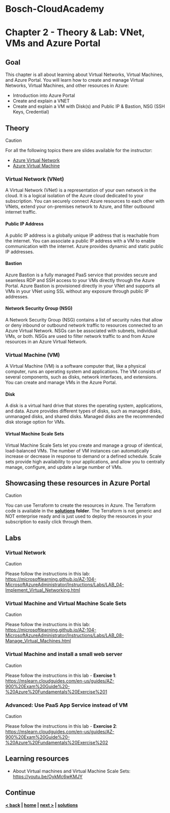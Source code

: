 # Bosch-CloudAcademy

# Chapter 2 - Theory & Lab: VNet, VMs and Azure Portal

## Goal

This chapter is all about learning about Virtual Networks, Virtual Machines, and Azure Portal. You will learn how to create and manage Virtual Networks, Virtual Machines, and other resources in Azure:

- Introduction into Azure Portal
- Create and explain a VNET
- Create and explain a VM with Disk(s) and Public IP & Bastion, NSG (SSH Keys, Credential)

## Theory

> [!CAUTION]
> For all the following topics there are slides available for the instructor:
> - [Azure Virtual Network](https://microsofteur-my.sharepoint.com/:p:/g/personal/joergjo_microsoft_com/EVHMQ0ucXChAlIAftPJ2jswB_GXWEqCzaaFbCGpXLz4Ynw?e=w3zw8O)
> - [Azure Virtual Machine](https://microsofteur-my.sharepoint.com/:p:/g/personal/joergjo_microsoft_com/ET7XuWLkqWJMsWDTlUi0HzIBssxAZFGEq9dtAgqkh9nTuA?e=ImXb7P)

### Virtual Network (VNet)

A Virtual Network (VNet) is a representation of your own network in the cloud. It is a logical isolation of the Azure cloud dedicated to your subscription. You can securely connect Azure resources to each other with VNets, extend your on-premises network to Azure, and filter outbound internet traffic.

#### Public IP Address

A public IP address is a globally unique IP address that is reachable from the internet. You can associate a public IP address with a VM to enable communication with the internet. Azure provides dynamic and static public IP addresses.

#### Bastion

Azure Bastion is a fully managed PaaS service that provides secure and seamless RDP and SSH access to your VMs directly through the Azure Portal. Azure Bastion is provisioned directly in your VNet and supports all VMs in your VNet using SSL without any exposure through public IP addresses.

#### Network Security Group (NSG)

A Network Security Group (NSG) contains a list of security rules that allow or deny inbound or outbound network traffic to resources connected to an Azure Virtual Network. NSGs can be associated with subnets, individual VMs, or both. NSGs are used to filter network traffic to and from Azure resources in an Azure Virtual Network.

### Virtual Machine (VM)

A Virtual Machine (VM) is a software computer that, like a physical computer, runs an operating system and applications. The VM consists of several components, such as disks, network interfaces, and extensions. You can create and manage VMs in the Azure Portal.

#### Disk

A disk is a virtual hard drive that stores the operating system, applications, and data. Azure provides different types of disks, such as managed disks, unmanaged disks, and shared disks. Managed disks are the recommended disk storage option for VMs.

#### Virtual Machine Scale Sets

Virtual Machine Scale Sets let you create and manage a group of identical, load-balanced VMs. The number of VM instances can automatically increase or decrease in response to demand or a defined schedule. Scale sets provide high availability to your applications, and allow you to centrally manage, configure, and update a large number of VMs.

## Showcasing these resources in Azure Portal

> [!CAUTION]
> You can use Terraform to create the resources in Azure. The Terraform code is available in the **[solutions](../../solutions/chapter-2/README.md) folder**.
> The Terraform is not generic and NOT enterprise ready and is just used to deploy the resources in your subscription to easily click through them.

## Labs

### Virtual Network

> [!CAUTION]
> Please follow the instructions in this lab: https://microsoftlearning.github.io/AZ-104-MicrosoftAzureAdministrator/Instructions/Labs/LAB_04-Implement_Virtual_Networking.html

### Virtual Machine and Virtual Machine Scale Sets

> [!CAUTION]
> Please follow the instructions in this lab: https://microsoftlearning.github.io/AZ-104-MicrosoftAzureAdministrator/Instructions/Labs/LAB_08-Manage_Virtual_Machines.html

### Virtual Machine and install a small web server 

> [!CAUTION]
> Please follow the instructions in this lab - **Exercise 1**: https://mslearn.cloudguides.com/en-us/guides/AZ-900%20Exam%20Guide%20-%20Azure%20Fundamentals%20Exercise%201

### Advanced: Use PaaS App Service instead of VM
> [!CAUTION]
> Please follow the instructions in this lab - **Exercise 2**: https://mslearn.cloudguides.com/en-us/guides/AZ-900%20Exam%20Guide%20-%20Azure%20Fundamentals%20Exercise%202

## Learning resources

- About Virtual machines and Virtual Machine Scale Sets: https://youtu.be/OykMc6wKMJY

## Continue

**[< back](../chapter-1/README.md) | [home](../../README.md) | [next >](../chapter-3/README.md) | [solutions](../../solutions/chapter-2/README.md)**